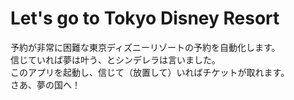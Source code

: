 # Let's go to Tokyo Disney Resort

予約が非常に困難な東京ディズニーリゾートの予約を自動化します。<br>
信じていれば夢は叶う、とシンデレラは言いました。<br>
このアプリを起動し、信じて（放置して）いればチケットが取れます。<br>
さあ、夢の国へ！
